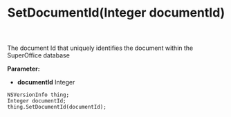 ﻿---
uid: crmscript_ref_NSVersionInfo_SetDocumentId
title: SetDocumentId(Integer documentId)
intellisense: NSVersionInfo.SetDocumentId
keywords: NSVersionInfo, GetDocumentId
so.topic: reference
---

The document Id that uniquely identifies the document within the SuperOffice database

**Parameter:** 
 - **documentId** Integer

```crmscript
NSVersionInfo thing;
Integer documentId;
thing.SetDocumentId(documentId);
```

